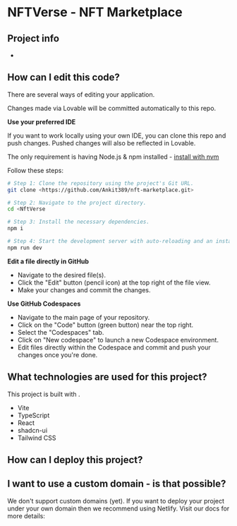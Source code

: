 # NFTVerse - NFT Marketplace

## Project info

*

## How can I edit this code?

There are several ways of editing your application.





Changes made via Lovable will be committed automatically to this repo.

**Use your preferred IDE**

If you want to work locally using your own IDE, you can clone this repo and push changes. Pushed changes will also be reflected in Lovable.

The only requirement is having Node.js & npm installed - [install with nvm](https://github.com/Ankit389/nft-marketplace.git)

Follow these steps:

```sh
# Step 1: Clone the repository using the project's Git URL.
git clone <https://github.com/Ankit389/nft-marketplace.git>

# Step 2: Navigate to the project directory.
cd <NftVerse

# Step 3: Install the necessary dependencies.
npm i

# Step 4: Start the development server with auto-reloading and an instant preview.
npm run dev
```

**Edit a file directly in GitHub**

- Navigate to the desired file(s).
- Click the "Edit" button (pencil icon) at the top right of the file view.
- Make your changes and commit the changes.

**Use GitHub Codespaces**

- Navigate to the main page of your repository.
- Click on the "Code" button (green button) near the top right.
- Select the "Codespaces" tab.
- Click on "New codespace" to launch a new Codespace environment.
- Edit files directly within the Codespace and commit and push your changes once you're done.

## What technologies are used for this project?

This project is built with .

- Vite
- TypeScript
- React
- shadcn-ui
- Tailwind CSS

## How can I deploy this project?



## I want to use a custom domain - is that possible?

We don't support custom domains (yet). If you want to deploy your project under your own domain then we recommend using Netlify. Visit our docs for more details:

